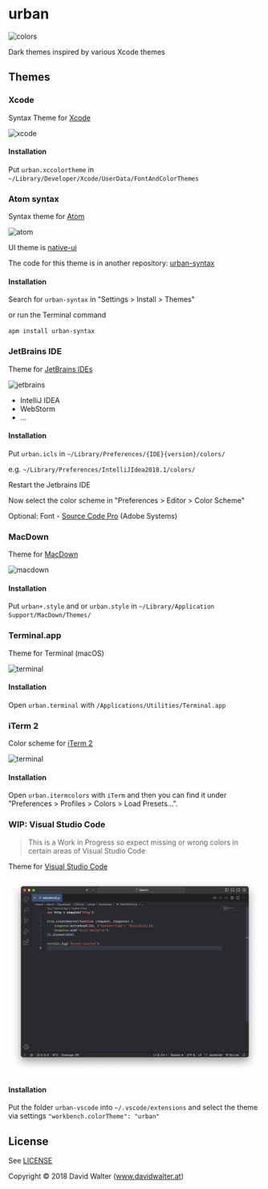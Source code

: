 # urban

![colors](https://github.com/divadretlaw/urban/raw/master/assets/colors.png)

Dark themes inspired by various Xcode themes

## Themes

### Xcode

Syntax Theme for [Xcode](https://developer.apple.com/xcode/)

![xcode](https://github.com/divadretlaw/urban/raw/master/assets/xcode.png)

#### Installation

Put `urban.xccolortheme` in `~/Library/Developer/Xcode/UserData/FontAndColorThemes`

### Atom syntax

Syntax theme for [Atom](https://atom.io)

![atom](https://github.com/divadretlaw/urban/raw/master/assets/atom.png)

UI theme is [native-ui](https://github.com/fv0/native-ui)

The code for this theme is in another repository: [urban-syntax](https://github.com/divadretlaw/urban-syntax)

#### Installation

Search for `urban-syntax` in "Settings > Install > Themes"

or run the Terminal command

`apm install urban-syntax`

### JetBrains IDE 

Theme for [JetBrains IDEs](http://jetbrains.com)

![jetbrains](https://github.com/divadretlaw/urban/raw/master/assets/jetbrains.png)

* IntelliJ IDEA
* WebStorm
* ...

#### Installation

Put `urban.icls` in `~/Library/Preferences/{IDE}{version}/colors/`

e.g. `~/Library/Preferences/IntelliJIdea2018.1/colors/`

Restart the Jetbrains IDE

Now select the color scheme in "Preferences > Editor > Color Scheme"

Optional: Font - [Source Code Pro](https://adobe-fonts.github.io/source-code-pro/) (Adobe Systems)

### MacDown

Theme for [MacDown](http://macdown.uranusjr.com)

![macdown](https://github.com/divadretlaw/urban/raw/master/assets/macdown.png)

#### Installation

Put `urban+.style` and or `urban.style` in `~/Library/Application Support/MacDown/Themes/`

### Terminal.app

Theme for Terminal (macOS)

![terminal](https://github.com/divadretlaw/urban/raw/master/assets/terminal.png)

#### Installation

Open `urban.terminal` with `/Applications/Utilities/Terminal.app`

### iTerm 2

Color scheme for [iTerm 2](https://iterm2.com)

![terminal](https://github.com/divadretlaw/urban/raw/master/assets/iterm2.png)

#### Installation

Open `urban.itermcolors` with `iTerm` and then you can find it under "Preferences > Profiles > Colors > Load Presets…".

### WIP: Visual Studio Code

> This is a Work in Progress so expect missing or wrong colors in certain areas of Visual Studio Code

Theme for [Visual Studio Code](https://code.visualstudio.com)

![vscode](https://github.com/divadretlaw/urban/raw/master/assets/vscode.png)

#### Installation

Put the folder `urban-vscode` into `~/.vscode/extensions` and select the theme via settings `"workbench.colorTheme": "urban"`

## License

See [LICENSE](LICENSE)

Copyright © 2018 David Walter \(www.davidwalter.at)